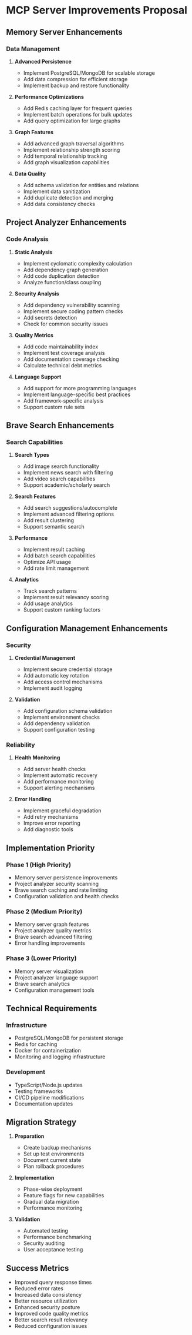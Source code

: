 # MCP Server Improvements Proposal

## Memory Server Enhancements

### Data Management
1. **Advanced Persistence**
   - Implement PostgreSQL/MongoDB for scalable storage
   - Add data compression for efficient storage
   - Implement backup and restore functionality

2. **Performance Optimizations**
   - Add Redis caching layer for frequent queries
   - Implement batch operations for bulk updates
   - Add query optimization for large graphs

3. **Graph Features**
   - Add advanced graph traversal algorithms
   - Implement relationship strength scoring
   - Add temporal relationship tracking
   - Add graph visualization capabilities

4. **Data Quality**
   - Add schema validation for entities and relations
   - Implement data sanitization
   - Add duplicate detection and merging
   - Add data consistency checks

## Project Analyzer Enhancements

### Code Analysis
1. **Static Analysis**
   - Implement cyclomatic complexity calculation
   - Add dependency graph generation
   - Add code duplication detection
   - Analyze function/class coupling

2. **Security Analysis**
   - Add dependency vulnerability scanning
   - Implement secure coding pattern checks
   - Add secrets detection
   - Check for common security issues

3. **Quality Metrics**
   - Add code maintainability index
   - Implement test coverage analysis
   - Add documentation coverage checking
   - Calculate technical debt metrics

4. **Language Support**
   - Add support for more programming languages
   - Implement language-specific best practices
   - Add framework-specific analysis
   - Support custom rule sets

## Brave Search Enhancements

### Search Capabilities
1. **Search Types**
   - Add image search functionality
   - Implement news search with filtering
   - Add video search capabilities
   - Support academic/scholarly search

2. **Search Features**
   - Add search suggestions/autocomplete
   - Implement advanced filtering options
   - Add result clustering
   - Support semantic search

3. **Performance**
   - Implement result caching
   - Add batch search capabilities
   - Optimize API usage
   - Add rate limit management

4. **Analytics**
   - Track search patterns
   - Implement result relevancy scoring
   - Add usage analytics
   - Support custom ranking factors

## Configuration Management Enhancements

### Security
1. **Credential Management**
   - Implement secure credential storage
   - Add automatic key rotation
   - Add access control mechanisms
   - Implement audit logging

2. **Validation**
   - Add configuration schema validation
   - Implement environment checks
   - Add dependency validation
   - Support configuration testing

### Reliability
1. **Health Monitoring**
   - Add server health checks
   - Implement automatic recovery
   - Add performance monitoring
   - Support alerting mechanisms

2. **Error Handling**
   - Implement graceful degradation
   - Add retry mechanisms
   - Improve error reporting
   - Add diagnostic tools

## Implementation Priority

### Phase 1 (High Priority)
- Memory server persistence improvements
- Project analyzer security scanning
- Brave search caching and rate limiting
- Configuration validation and health checks

### Phase 2 (Medium Priority)
- Memory server graph features
- Project analyzer quality metrics
- Brave search advanced filtering
- Error handling improvements

### Phase 3 (Lower Priority)
- Memory server visualization
- Project analyzer language support
- Brave search analytics
- Configuration management tools

## Technical Requirements

### Infrastructure
- PostgreSQL/MongoDB for persistent storage
- Redis for caching
- Docker for containerization
- Monitoring and logging infrastructure

### Development
- TypeScript/Node.js updates
- Testing frameworks
- CI/CD pipeline modifications
- Documentation updates

## Migration Strategy

1. **Preparation**
   - Create backup mechanisms
   - Set up test environments
   - Document current state
   - Plan rollback procedures

2. **Implementation**
   - Phase-wise deployment
   - Feature flags for new capabilities
   - Gradual data migration
   - Performance monitoring

3. **Validation**
   - Automated testing
   - Performance benchmarking
   - Security auditing
   - User acceptance testing

## Success Metrics

- Improved query response times
- Reduced error rates
- Increased data consistency
- Better resource utilization
- Enhanced security posture
- Improved code quality metrics
- Better search result relevancy
- Reduced configuration issues
